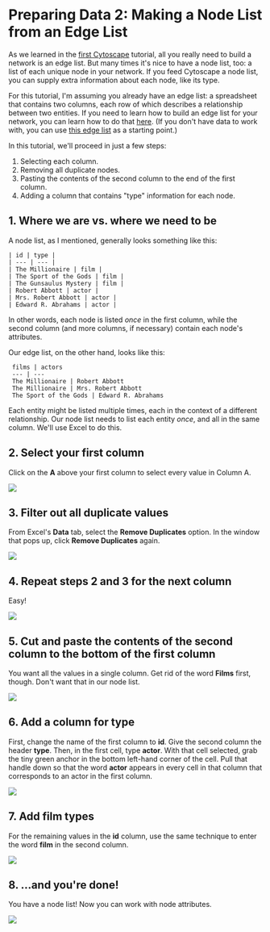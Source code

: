 # Preparing Data 2: Making a Node List from an Edge List

As we learned in the [first Cytoscape](readme.md) tutorial, all you really need to build a network is an edge list. But many times it's nice to have a node list, too: a list of each unique node in your network. If you feed Cytoscape a node list, you can supply extra information about each node, like its type.

For this tutorial, I'm assuming you already have an edge list: a spreadsheet that contains two columns, each row of which describes a relationship between two entities. If you need to learn how to build an edge list for your network, you can learn how to do that [here](preparing-data-1-making-an-edge-list.md). (If you don't have data to work with, you can use [this edge list](data/edgelist.csv) as a starting point.)

In this tutorial, we'll proceed in just a few steps:

1. Selecting each column.
1. Removing all duplicate nodes.
1. Pasting the contents of the second column to the end of the first column.
1. Adding a column that contains "type" information for each node.

## 1. Where we are vs. where we need to be

A node list, as I mentioned, generally looks something like this:

    | id | type |
    | --- | --- |
    | The Millionaire | film |
    | The Sport of the Gods | film |
    | The Gunsaulus Mystery | film |
    | Robert Abbott | actor |
    | Mrs. Robert Abbott | actor |
    | Edward R. Abrahams | actor |

In other words, each node is listed *once* in the first column, while the second column (and more columns, if necessary) contain each node's attributes.

Our edge list, on the other hand, looks like this:

     films | actors
     --- | ---
     The Millionaire | Robert Abbott
     The Millionaire | Mrs. Robert Abbott
     The Sport of the Gods | Edward R. Abrahams

Each entity might be listed multiple times, each in the context of a different relationship. Our node list needs to list each entity *once*, and all in the same column. We'll use Excel to do this.

## 2. Select your first column

Click on the **A** above your first column to select every value in Column A.

![][1]

[1]: images/preparing-data-2-making-a-node-list-from-an-edge-list/select-your-first-column.png

## 3. Filter out all duplicate values

From Excel's **Data** tab, select the **Remove Duplicates** option. In the window that pops up, click **Remove Duplicates** again.

![][2]

[2]: images/preparing-data-2-making-a-node-list-from-an-edge-list/filter-out-all-duplicate-values.png

## 4. Repeat steps 2 and 3 for the next column

Easy!

![][3]

[3]: images/preparing-data-2-making-a-node-list-from-an-edge-list/repeat-steps-2-and-3-for-the-next-column.png

## 5. Cut and paste the contents of the second column to the bottom of the first column

You want all the values in a single column. Get rid of the word **Films** first, though. Don't want that in our node list.

![][4]

[4]: images/preparing-data-2-making-a-node-list-from-an-edge-list/cut-and-paste-the-contents-of-the-second-column-to-the-bottom-of-the-first-column.png

## 6. Add a column for type

First, change the name of the first column to **id**. Give the second column the header **type**. Then, in the first cell, type **actor**. With that cell selected, grab the tiny green anchor in the bottom left-hand corner of the cell. Pull that handle down so that the word **actor** appears in every cell in that column that corresponds to an actor in the first column.

![][5]

[5]: images/preparing-data-2-making-a-node-list-from-an-edge-list/add-a-column-for-type.png

## 7. Add film types

For the remaining values in the **id** column, use the same technique to enter the word **film** in the second column.

![][6]

[6]: images/preparing-data-2-making-a-node-list-from-an-edge-list/add-film-types.png

## 8. ...and you're done!

You have a node list! Now you can work with node attributes.

![][7]

[7]: images/preparing-data-2-making-a-node-list-from-an-edge-list/and-you-re-done-.png
